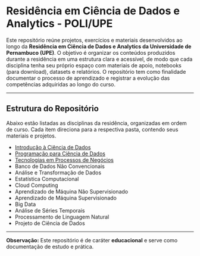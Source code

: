 # Residência em Ciência de Dados e Analytics - POLI/UPE

Este repositório reúne projetos, exercícios e materiais desenvolvidos ao longo da **Residência em Ciência de Dados e Analytics da Universidade de Pernambuco (UPE)**.
O objetivo é organizar os conteúdos produzidos durante a residência em uma estrutura clara e acessível, de modo que cada disciplina tenha seu próprio espaço com materiais de apoio, notebooks (para download), datasets e relatórios. O repositório tem como finalidade documentar o processo de aprendizado e registrar a evolução das competências adquiridas ao longo do curso.

---

## Estrutura do Repositório

Abaixo estão listadas as disciplinas da residência, organizadas em ordem de curso. Cada item direciona para a respectiva pasta, contendo seus materiais e projetos.

* [Introdução à Ciência de Dados](https://github.com/johnnycleiton07/data-science-and-analytics-PoliUPE/tree/main/%231%20-%20Introdu%C3%A7%C3%A3o%20a%20Ci%C3%AAncia%20de%20Dados)
* [Programação para Ciência de Dados](https://github.com/johnnycleiton07/data-science-and-analytics-PoliUPE/tree/main/%232%20-%20Programa%C3%A7%C3%A3o%20para%20Ci%C3%AAncia%20de%20Dados)
* [Tecnologias em Processos de Negócios](https://github.com/johnnycleiton07/data-science-and-analytics-PoliUPE/tree/main/%233%20-%20Tecnologias%20em%20Processos%20de%20Neg%C3%B3cios)
* Banco de Dados Não Convencionais
* Análise e Transformação de Dados
* Estatística Computacional
* Cloud Computing
* Aprendizado de Máquina Não Supervisionado
* Aprendizado de Máquina Supervisionado
* Big Data
* Análise de Séries Temporais
* Processamento de Linguagem Natural
* Projeto de Ciência de Dados

---

**Observação:** Este repositório é de caráter **educacional** e serve como documentação de estudo e prática.
